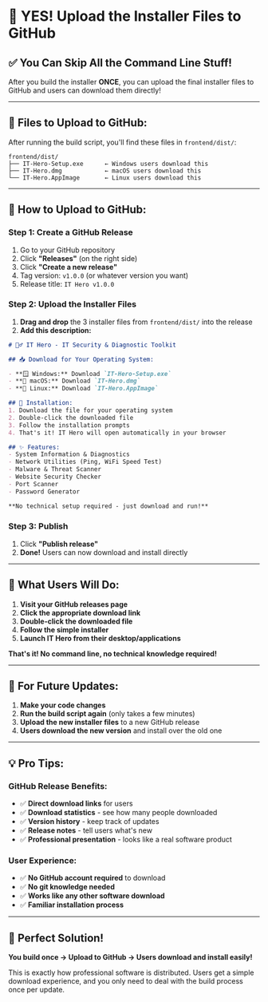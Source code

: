 # 🚀 **YES! Upload the Installer Files to GitHub**

## ✅ **You Can Skip All the Command Line Stuff!**

After you build the installer **ONCE**, you can upload the final installer files to GitHub and users can download them directly!

---

## 📁 **Files to Upload to GitHub:**

After running the build script, you'll find these files in `frontend/dist/`:

```
frontend/dist/
├── IT-Hero-Setup.exe      ← Windows users download this
├── IT-Hero.dmg            ← macOS users download this
└── IT-Hero.AppImage       ← Linux users download this
```

---

## 🎯 **How to Upload to GitHub:**

### **Step 1: Create a GitHub Release**
1. Go to your GitHub repository
2. Click **"Releases"** (on the right side)
3. Click **"Create a new release"**
4. Tag version: `v1.0.0` (or whatever version you want)
5. Release title: `IT Hero v1.0.0`

### **Step 2: Upload the Installer Files**
1. **Drag and drop** the 3 installer files from `frontend/dist/` into the release
2. **Add this description:**

```markdown
# 🦸‍♂️ IT Hero - IT Security & Diagnostic Toolkit

## 📥 Download for Your Operating System:

- **🪟 Windows:** Download `IT-Hero-Setup.exe`
- **🍎 macOS:** Download `IT-Hero.dmg`
- **🐧 Linux:** Download `IT-Hero.AppImage`

## 🚀 Installation:
1. Download the file for your operating system
2. Double-click the downloaded file
3. Follow the installation prompts
4. That's it! IT Hero will open automatically in your browser

## ✨ Features:
- System Information & Diagnostics
- Network Utilities (Ping, WiFi Speed Test)
- Malware & Threat Scanner
- Website Security Checker
- Port Scanner
- Password Generator

**No technical setup required - just download and run!**
```

### **Step 3: Publish**
1. Click **"Publish release"**
2. **Done!** Users can now download and install directly

---

## 👥 **What Users Will Do:**

1. **Visit your GitHub releases page**
2. **Click the appropriate download link**
3. **Double-click the downloaded file**
4. **Follow the simple installer**
5. **Launch IT Hero from their desktop/applications**

**That's it! No command line, no technical knowledge required!**

---

## 🔄 **For Future Updates:**

1. **Make your code changes**
2. **Run the build script again** (only takes a few minutes)
3. **Upload the new installer files** to a new GitHub release
4. **Users download the new version** and install over the old one

---

## 💡 **Pro Tips:**

### **GitHub Release Benefits:**
- ✅ **Direct download links** for users
- ✅ **Download statistics** - see how many people downloaded
- ✅ **Version history** - keep track of updates
- ✅ **Release notes** - tell users what's new
- ✅ **Professional presentation** - looks like a real software product

### **User Experience:**
- ✅ **No GitHub account required** to download
- ✅ **No git knowledge needed**
- ✅ **Works like any other software download**
- ✅ **Familiar installation process**

---

## 🎉 **Perfect Solution!**

**You build once → Upload to GitHub → Users download and install easily!**

This is exactly how professional software is distributed. Users get a simple download experience, and you only need to deal with the build process once per update.